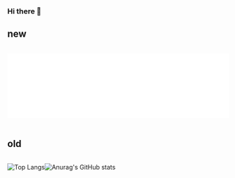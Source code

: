 ### Hi there 👋

## new

<div style="display: flex; flex-direction: row">


![GeneralMine's GitHub overview](https://github.com/GeneralMine/GeneralMine/blob/main/generated/overview.svg)

![GeneralMine's GitHub languages](https://github.com/GeneralMine/GeneralMine/blob/main/generated/languages.svg)

</div>

## old

<div style="display: flex; flex-direction: row">

![Top Langs](https://github-readme-stats.vercel.app/api/top-langs/?username=GeneralMine&count_private=true&layout=compact&theme=tokyonight)

![Anurag's GitHub stats](https://github-readme-stats.vercel.app/api?username=GeneralMine&count_private=true&show_icons=true&theme=tokyonight)

</div>

<!---
From
https://github.com/jstrieb/github-stats

https://github.com/anuraghazra/github-readme-stats
--->
